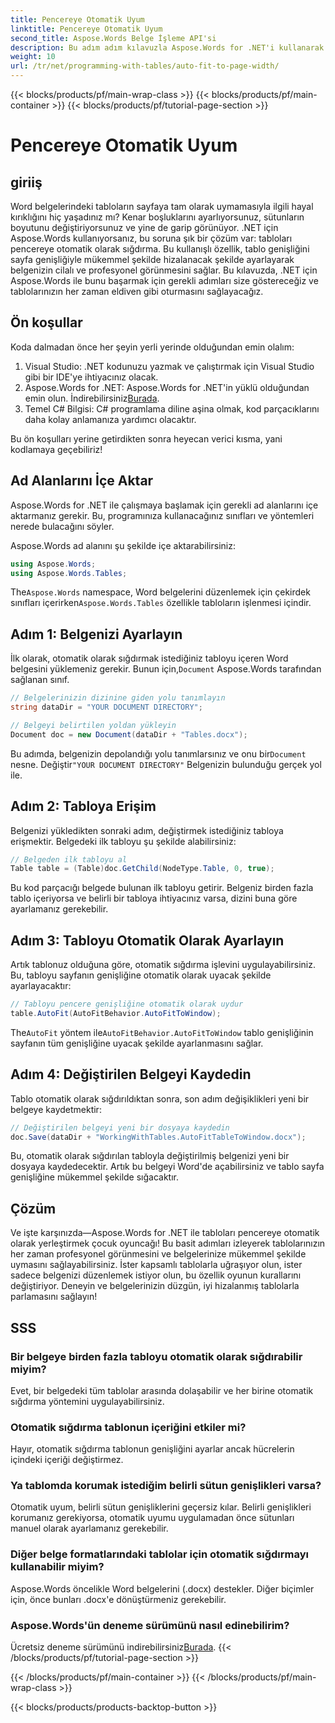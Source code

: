 ```yaml
---
title: Pencereye Otomatik Uyum
linktitle: Pencereye Otomatik Uyum
second_title: Aspose.Words Belge İşleme API'si
description: Bu adım adım kılavuzla Aspose.Words for .NET'i kullanarak Word belgelerindeki tabloları pencereye kolayca otomatik olarak sığdırın. Daha temiz, profesyonel belgeler için mükemmeldir.
weight: 10
url: /tr/net/programming-with-tables/auto-fit-to-page-width/
---
```


{{< blocks/products/pf/main-wrap-class >}}
{{< blocks/products/pf/main-container >}}
{{< blocks/products/pf/tutorial-page-section >}}

# Pencereye Otomatik Uyum

## giriiş

Word belgelerindeki tabloların sayfaya tam olarak uymamasıyla ilgili hayal kırıklığını hiç yaşadınız mı? Kenar boşluklarını ayarlıyorsunuz, sütunların boyutunu değiştiriyorsunuz ve yine de garip görünüyor. .NET için Aspose.Words kullanıyorsanız, bu soruna şık bir çözüm var: tabloları pencereye otomatik olarak sığdırma. Bu kullanışlı özellik, tablo genişliğini sayfa genişliğiyle mükemmel şekilde hizalanacak şekilde ayarlayarak belgenizin cilalı ve profesyonel görünmesini sağlar. Bu kılavuzda, .NET için Aspose.Words ile bunu başarmak için gerekli adımları size göstereceğiz ve tablolarınızın her zaman eldiven gibi oturmasını sağlayacağız.

## Ön koşullar

Koda dalmadan önce her şeyin yerli yerinde olduğundan emin olalım:

1. Visual Studio: .NET kodunuzu yazmak ve çalıştırmak için Visual Studio gibi bir IDE'ye ihtiyacınız olacak.
2.  Aspose.Words for .NET: Aspose.Words for .NET'in yüklü olduğundan emin olun. İndirebilirsiniz[Burada](https://releases.aspose.com/words/net/).
3. Temel C# Bilgisi: C# programlama diline aşina olmak, kod parçacıklarını daha kolay anlamanıza yardımcı olacaktır.

Bu ön koşulları yerine getirdikten sonra heyecan verici kısma, yani kodlamaya geçebiliriz!

## Ad Alanlarını İçe Aktar

Aspose.Words for .NET ile çalışmaya başlamak için gerekli ad alanlarını içe aktarmanız gerekir. Bu, programınıza kullanacağınız sınıfları ve yöntemleri nerede bulacağını söyler.

Aspose.Words ad alanını şu şekilde içe aktarabilirsiniz:

```csharp
using Aspose.Words;
using Aspose.Words.Tables;
```

 The`Aspose.Words` namespace, Word belgelerini düzenlemek için çekirdek sınıfları içerirken`Aspose.Words.Tables` özellikle tabloların işlenmesi içindir.

## Adım 1: Belgenizi Ayarlayın

 İlk olarak, otomatik olarak sığdırmak istediğiniz tabloyu içeren Word belgesini yüklemeniz gerekir. Bunun için,`Document` Aspose.Words tarafından sağlanan sınıf.

```csharp
// Belgelerinizin dizinine giden yolu tanımlayın
string dataDir = "YOUR DOCUMENT DIRECTORY";

// Belgeyi belirtilen yoldan yükleyin
Document doc = new Document(dataDir + "Tables.docx");
```

 Bu adımda, belgenizin depolandığı yolu tanımlarsınız ve onu bir`Document` nesne. Değiştir`"YOUR DOCUMENT DIRECTORY"` Belgenizin bulunduğu gerçek yol ile.

## Adım 2: Tabloya Erişim

Belgenizi yükledikten sonraki adım, değiştirmek istediğiniz tabloya erişmektir. Belgedeki ilk tabloyu şu şekilde alabilirsiniz:

```csharp
// Belgeden ilk tabloyu al
Table table = (Table)doc.GetChild(NodeType.Table, 0, true);
```

Bu kod parçacığı belgede bulunan ilk tabloyu getirir. Belgeniz birden fazla tablo içeriyorsa ve belirli bir tabloya ihtiyacınız varsa, dizini buna göre ayarlamanız gerekebilir.

## Adım 3: Tabloyu Otomatik Olarak Ayarlayın

Artık tablonuz olduğuna göre, otomatik sığdırma işlevini uygulayabilirsiniz. Bu, tabloyu sayfanın genişliğine otomatik olarak uyacak şekilde ayarlayacaktır:

```csharp
// Tabloyu pencere genişliğine otomatik olarak uydur
table.AutoFit(AutoFitBehavior.AutoFitToWindow);
```

 The`AutoFit` yöntem ile`AutoFitBehavior.AutoFitToWindow` tablo genişliğinin sayfanın tüm genişliğine uyacak şekilde ayarlanmasını sağlar.

## Adım 4: Değiştirilen Belgeyi Kaydedin

Tablo otomatik olarak sığdırıldıktan sonra, son adım değişiklikleri yeni bir belgeye kaydetmektir:

```csharp
// Değiştirilen belgeyi yeni bir dosyaya kaydedin
doc.Save(dataDir + "WorkingWithTables.AutoFitTableToWindow.docx");
```

Bu, otomatik olarak sığdırılan tabloyla değiştirilmiş belgenizi yeni bir dosyaya kaydedecektir. Artık bu belgeyi Word'de açabilirsiniz ve tablo sayfa genişliğine mükemmel şekilde sığacaktır.

## Çözüm

Ve işte karşınızda—Aspose.Words for .NET ile tabloları pencereye otomatik olarak yerleştirmek çocuk oyuncağı! Bu basit adımları izleyerek tablolarınızın her zaman profesyonel görünmesini ve belgelerinize mükemmel şekilde uymasını sağlayabilirsiniz. İster kapsamlı tablolarla uğraşıyor olun, ister sadece belgenizi düzenlemek istiyor olun, bu özellik oyunun kurallarını değiştiriyor. Deneyin ve belgelerinizin düzgün, iyi hizalanmış tablolarla parlamasını sağlayın!

## SSS

### Bir belgeye birden fazla tabloyu otomatik olarak sığdırabilir miyim?  
Evet, bir belgedeki tüm tablolar arasında dolaşabilir ve her birine otomatik sığdırma yöntemini uygulayabilirsiniz.

### Otomatik sığdırma tablonun içeriğini etkiler mi?  
Hayır, otomatik sığdırma tablonun genişliğini ayarlar ancak hücrelerin içindeki içeriği değiştirmez.

### Ya tablomda korumak istediğim belirli sütun genişlikleri varsa?  
Otomatik uyum, belirli sütun genişliklerini geçersiz kılar. Belirli genişlikleri korumanız gerekiyorsa, otomatik uyumu uygulamadan önce sütunları manuel olarak ayarlamanız gerekebilir.

### Diğer belge formatlarındaki tablolar için otomatik sığdırmayı kullanabilir miyim?  
Aspose.Words öncelikle Word belgelerini (.docx) destekler. Diğer biçimler için, önce bunları .docx'e dönüştürmeniz gerekebilir.

### Aspose.Words'ün deneme sürümünü nasıl edinebilirim?  
 Ücretsiz deneme sürümünü indirebilirsiniz[Burada](https://releases.aspose.com/).
{{< /blocks/products/pf/tutorial-page-section >}}

{{< /blocks/products/pf/main-container >}}
{{< /blocks/products/pf/main-wrap-class >}}

{{< blocks/products/products-backtop-button >}}
